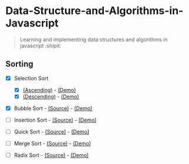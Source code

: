 # Data-Structure-and-Algorithms-in-Javascript
> Learning and implementing data structures and algorithms in javascript :shipit:

## Sorting
- [x] Selection Sort
  - [x] [(Ascending)](sorting/SelectionSort-Ascending.js) -
  [(Demo)](https://jsbin.com/sijomux/edit?js,console)
  - [x] [(Descending)](sorting/SelectionSort-Descending.js) -
  [(Demo)](https://jsbin.com/lujoze/edit?js,console)

- [x] Bubble Sort - 
  [(Source)](sorting/BubbleSort-Ascending.js) -
  [(Demo)](http://jsbin.com/xisegob/edit?js,console)

- [ ] Insertion Sort - 
  [(Source)]() -
  [(Demo)]()

- [ ] Quick Sort - 
  [(Source)]() -
  [(Demo)]()

- [ ] Merge Sort - 
  [(Source)]() -
  [(Demo)]()

- [ ] Radix Sort - 
  [(Source)]() -
  [(Demo)]()
